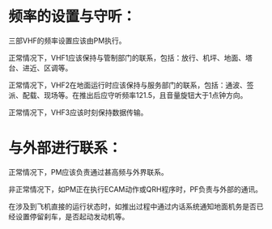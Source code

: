 # 频率的设置与守听：

三部VHF的频率设置应该由PM执行。

正常情况下，VHF1应该保持与管制部门的联系，包括：放行、机坪、地面、塔台、进近、区调等。

正常情况下，VHF2在地面运行时应该保持与服务部门的联系，包括：通波、签派、配载、现场等。在推出后应守听频率121.5，且音量旋钮大于1点钟方向。

正常情况下，VHF3应该时刻保持数据传输。

# 与外部进行联系：

正常情况下，PM应该负责通过甚高频与外界联系。

非正常情况下，如PM正在执行ECAM动作或QRH程序时，PF负责与外部的通讯。

在涉及到飞机直接的运行状态时，如推出过程中通过内话系统通知地面机务是否已经设置停留刹车，是否起动发动机等。
